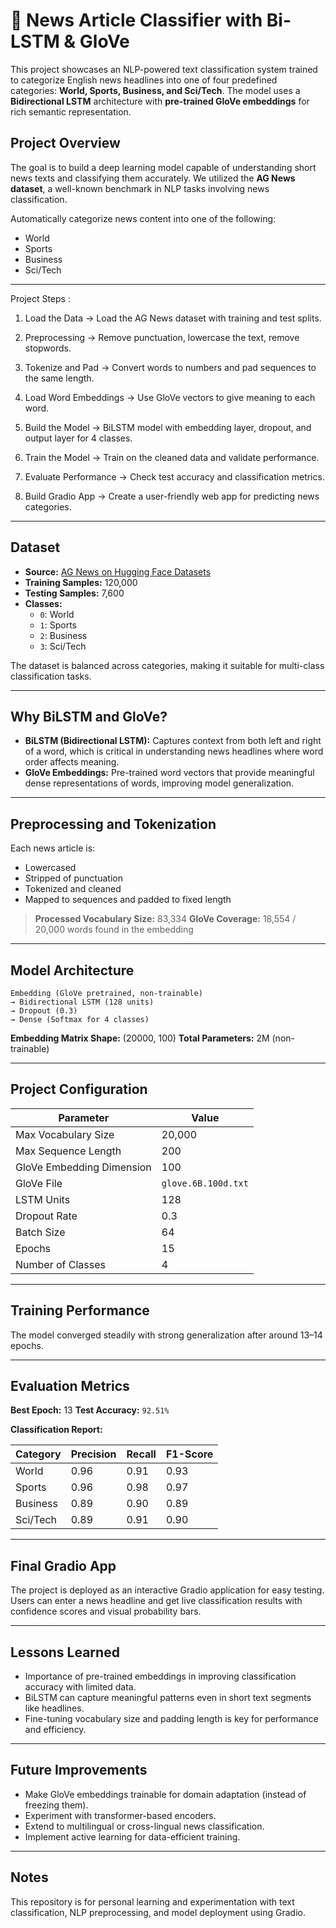# 📰 News Article Classifier with Bi-LSTM & GloVe

This project showcases an NLP-powered text classification system trained to categorize English news headlines into one of four predefined categories: **World, Sports, Business, and Sci/Tech**. The model uses a **Bidirectional LSTM** architecture with **pre-trained GloVe embeddings** for rich semantic representation.

## Project Overview

The goal is to build a deep learning model capable of understanding short news texts and classifying them accurately. We utilized the **AG News dataset**, a well-known benchmark in NLP tasks involving news classification.

Automatically categorize news content into one of the following:
- World
- Sports
- Business
- Sci/Tech

---

Project Steps :

1. Load the Data
→ Load the AG News dataset with training and test splits.

2. Preprocessing 
→ Remove punctuation, lowercase the text, remove stopwords.

3. Tokenize and Pad
→ Convert words to numbers and pad sequences to the same length.

4. Load Word Embeddings
→ Use GloVe vectors to give meaning to each word.

5. Build the Model
→ BiLSTM model with embedding layer, dropout, and output layer for 4 classes.

6. Train the Model
→ Train on the cleaned data and validate performance.

7. Evaluate Performance
→ Check test accuracy and classification metrics.

8. Build Gradio App
→ Create a user-friendly web app for predicting news categories.

---

## Dataset

- **Source:** [AG News on Hugging Face Datasets](https://huggingface.co/datasets/ag_news)
- **Training Samples:** 120,000
- **Testing Samples:** 7,600
- **Classes:**
  - `0`: World
  - `1`: Sports
  - `2`: Business
  - `3`: Sci/Tech

The dataset is balanced across categories, making it suitable for multi-class classification tasks.

---

## Why BiLSTM and GloVe?

- **BiLSTM (Bidirectional LSTM):** Captures context from both left and right of a word, which is critical in understanding news headlines where word order affects meaning.
- **GloVe Embeddings:** Pre-trained word vectors that provide meaningful dense representations of words, improving model generalization.

---

## Preprocessing and Tokenization

Each news article is:

- Lowercased
- Stripped of punctuation
- Tokenized and cleaned
- Mapped to sequences and padded to fixed length



> **Processed Vocabulary Size:** 83,334
> **GloVe Coverage:** 18,554 / 20,000 words found in the embedding

---

## Model Architecture

```text
Embedding (GloVe pretrained, non-trainable)
→ Bidirectional LSTM (128 units)
→ Dropout (0.3)
→ Dense (Softmax for 4 classes)
```

**Embedding Matrix Shape:** (20000, 100)
**Total Parameters:** 2M (non-trainable)

---

## Project Configuration

| Parameter                 | Value               |
| ------------------------- | ------------------- |
| Max Vocabulary Size       | 20,000              |
| Max Sequence Length       | 200                 |
| GloVe Embedding Dimension | 100                 |
| GloVe File                | `glove.6B.100d.txt` |
| LSTM Units                | 128                 |
| Dropout Rate              | 0.3                 |
| Batch Size                | 64                  |
| Epochs                    | 15                  |
| Number of Classes         | 4                   |

---

## Training Performance

The model converged steadily with strong generalization after around 13–14 epochs.

---

## Evaluation Metrics

**Best Epoch:** 13
**Test Accuracy:** `92.51%`

**Classification Report:**

| Category | Precision | Recall | F1-Score |
| -------- | --------- | ------ | -------- |
| World    | 0.96      | 0.91   | 0.93     |
| Sports   | 0.96      | 0.98   | 0.97     |
| Business | 0.89      | 0.90   | 0.89     |
| Sci/Tech | 0.89      | 0.91   | 0.90     |


---

## Final Gradio App

The project is deployed as an interactive Gradio application for easy testing. Users can enter a news headline and get live classification results with confidence scores and visual probability bars.


---

## Lessons Learned

- Importance of pre-trained embeddings in improving classification accuracy with limited data.
- BiLSTM can capture meaningful patterns even in short text segments like headlines.
- Fine-tuning vocabulary size and padding length is key for performance and efficiency.

---

## Future Improvements

- Make GloVe embeddings trainable for domain adaptation (instead of freezing them).
- Experiment with transformer-based encoders.
- Extend to multilingual or cross-lingual news classification.
- Implement active learning for data-efficient training.

---


## Notes
This repository is for personal learning and experimentation with text classification, NLP preprocessing, and model deployment using Gradio.
